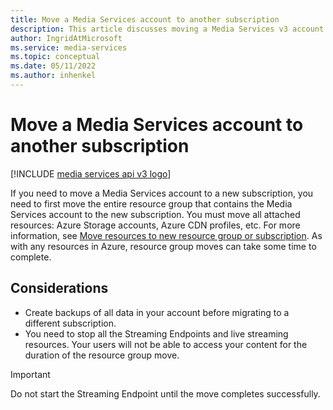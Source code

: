 ```yaml
---
title: Move a Media Services account to another subscription
description: This article discusses moving a Media Services v3 account to another subscription.
author: IngridAtMicrosoft
ms.service: media-services
ms.topic: conceptual
ms.date: 05/11/2022
ms.author: inhenkel
---
```


# Move a Media Services account to another subscription

[!INCLUDE [media services api v3 logo](./includes/v3-hr.md)]

If you need to move a Media Services account to a new subscription, you need to first move the entire resource group that contains the Media Services account to the new subscription. You must move all attached resources: Azure Storage accounts, Azure CDN profiles, etc. For more information, see [Move resources to new resource group or subscription](/azure/azure-resource-manager/management/move-resource-group-and-subscription). As with any resources in Azure, resource group moves can take some time to complete.

## Considerations

* Create backups of all data in your account before migrating to a different subscription.
* You need to stop all the Streaming Endpoints and live streaming resources. Your users will not be able to access your content for the duration of the resource group move.

> [!IMPORTANT]
> Do not start the Streaming Endpoint until the move completes successfully.

